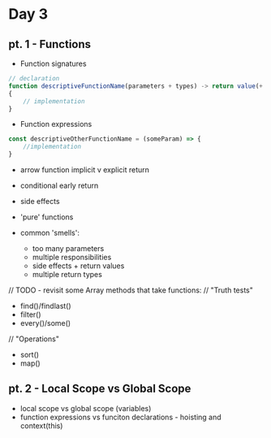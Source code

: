 # Day 3

## pt. 1 - Functions
- Function signatures 
```js
// declaration
function descriptiveFunctionName(parameters + types) -> return value(+ type)
{
	// implementation
}
```

- Function expressions
```js
const descriptiveOtherFunctionName = (someParam) => {
	//implementation
}
```
- arrow function implicit v explicit return

- conditional early return
- side effects
- 'pure' functions

- common 'smells':
	- too many parameters
	- multiple responsibilities
	- side effects + return values
	- multiple return types

// TODO - revisit some Array methods that take functions:
// "Truth tests"
- find()/findlast()
- filter()
- every()/some()

// "Operations"
- sort()
- map()

## pt. 2 - Local Scope vs Global Scope
- local scope vs global scope (variables)
- function expressions vs funciton declarations - hoisting and context(this)
